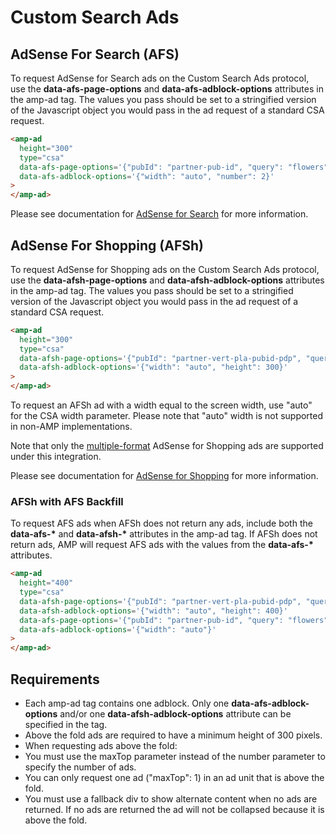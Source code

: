 <!---
Copyright 2015 The AMP HTML Authors. All Rights Reserved.

Licensed under the Apache License, Version 2.0 (the "License");
you may not use this file except in compliance with the License.
You may obtain a copy of the License at

      http://www.apache.org/licenses/LICENSE-2.0

Unless required by applicable law or agreed to in writing, software
distributed under the License is distributed on an "AS-IS" BASIS,
WITHOUT WARRANTIES OR CONDITIONS OF ANY KIND, either express or implied.
See the License for the specific language governing permissions and
limitations under the License.
-->

# Custom Search Ads

## AdSense For Search (AFS)

To request AdSense for Search ads on the Custom Search Ads protocol, use the
**data-afs-page-options** and **data-afs-adblock-options** attributes in the
amp-ad tag. The values you pass should be set to a stringified version of the
Javascript object you would pass in the ad request of a standard CSA request.

```html
<amp-ad
  height="300"
  type="csa"
  data-afs-page-options='{"pubId": "partner-pub-id", "query": "flowers"}'
  data-afs-adblock-options='{"width": "auto", "number": 2}'
>
</amp-ad>
```

Please see documentation for [AdSense for Search](https://developers.google.com/custom-search-ads/docs/implementation-guide)
for more information.

## AdSense For Shopping (AFSh)

To request AdSense for Shopping ads on the Custom Search Ads protocol, use the
**data-afsh-page-options** and **data-afsh-adblock-options** attributes in the
amp-ad tag. The values you pass should be set to a stringified version of the
Javascript object you would pass in the ad request of a standard CSA request.

```html
<amp-ad
  height="300"
  type="csa"
  data-afsh-page-options='{"pubId": "partner-vert-pla-pubid-pdp", "query": "flowers"}'
  data-afsh-adblock-options='{"width": "auto", "height": 300}'
>
</amp-ad>
```

To request an AFSh ad with a width equal to the screen width, use "auto" for
the CSA width parameter. Please note that "auto" width is not supported in
non-AMP implementations.

Note that only the [multiple-format](https://developers.google.com/adsense-for-shopping/docs/multiplereference) AdSense for Shopping ads are supported under this integration.

Please see documentation for [AdSense for Shopping](https://developers.google.com/adsense-for-shopping/docs/implementation-guide)
for more information.

### AFSh with AFS Backfill

To request AFS ads when AFSh does not return any ads, include both the
**data-afs-\*** and **data-afsh-\*** attributes in the amp-ad tag. If AFSh does
not return ads, AMP will request AFS ads with the values from the **data-afs-\***
attributes.

```html
<amp-ad
  height="400"
  type="csa"
  data-afsh-page-options='{"pubId": "partner-vert-pla-pubid-pdp", "query": "flowers"}'
  data-afsh-adblock-options='{"width": "auto", "height": 400}'
  data-afs-page-options='{"pubId": "partner-pub-id", "query": "flowers", "channel": "backfill"}'
  data-afs-adblock-options='{"width": "auto"}'
>
</amp-ad>
```

## Requirements

- Each amp-ad tag contains one adblock. Only one **data-afs-adblock-options**
  and/or one **data-afsh-adblock-options** attribute can be specified in the tag.
- Above the fold ads are required to have a minimum height of 300 pixels.
- When requesting ads above the fold:
- You must use the maxTop parameter instead of the number parameter to specify the number of ads.
- You can only request one ad ("maxTop": 1) in an ad unit that is above the fold.
- You must use a fallback div to show alternate content when no ads are returned. If no ads are returned the ad will not be collapsed because it is above the fold.

<!-- TODO(#19207): Address missing demo -->
<!--
## Demos
Please visit [google-ads-amp-demos.com](http://google-ads-amp-demos.com/) for demos and additional requirements when implementing these ads.
-->
